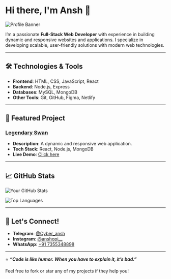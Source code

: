 # Hi there, I'm Ansh 👋

![Profile Banner](https://via.placeholder.com/1200x400.png?text=Welcome+to+My+GitHub+Profile)

I’m a passionate **Full-Stack Web Developer** with experience in building dynamic and responsive websites and applications. I specialize in developing scalable, user-friendly solutions with modern web technologies.

---

## 🛠️ Technologies & Tools
- **Frontend**: HTML, CSS, JavaScript, React
- **Backend**: Node.js, Express
- **Databases**: MySQL, MongoDB
- **Other Tools**: Git, GitHub, Figma, Netlify

---

## 🚀 Featured Project
### [Legendary Swan](https://legendary-swan-7ca626.netlify.app/)
- **Description**: A dynamic and responsive web application.  
- **Tech Stack**: React, Node.js, MongoDB  
- **Live Demo**: [Click here](https://legendary-swan-7ca626.netlify.app/)

---

## 📈 GitHub Stats
![Your GitHub Stats](https://github-readme-stats.vercel.app/api?username=your-username&show_icons=true&theme=radical)

![Top Languages](https://github-readme-stats.vercel.app/api/top-langs/?username=your-username&layout=compact&theme=radical)

---

## 💬 Let's Connect!
- **Telegram**: [@Cyber_ansh](https://t.me/Cyber_ansh)
- **Instagram**: [@anshopi__](https://instagram.com/anshopi__)
- **WhatsApp**: [+91 7355348898](https://wa.me/917355348898)

---

⭐️ **_“Code is like humor. When you have to explain it, it’s bad.”_**

Feel free to fork or star any of my projects if they help you!
